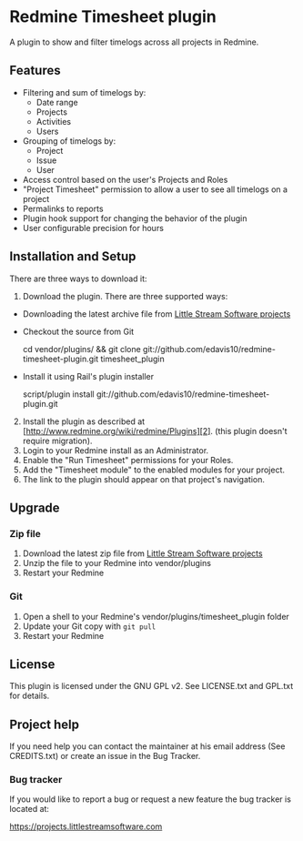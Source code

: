 # Redmine Timesheet plugin

A plugin to show and filter timelogs across all projects in Redmine.

## Features

* Filtering and sum of timelogs by:
  * Date range
  * Projects
  * Activities
  * Users
* Grouping of timelogs by:
  * Project
  * Issue
  * User
* Access control based on the user's Projects and Roles
* "Project Timesheet" permission to allow a user to see all timelogs on a project
* Permalinks to reports
* Plugin hook support for changing the behavior of the plugin
* User configurable precision for hours

## Installation and Setup

There are three ways to download it:

1. Download the plugin.  There are three supported ways:
  * Downloading the latest archive file from [Little Stream Software projects][1]
  * Checkout the source from Git

       cd vendor/plugins/ && git clone git://github.com/edavis10/redmine-timesheet-plugin.git timesheet_plugin

  * Install it using Rail's plugin installer

       script/plugin install git://github.com/edavis10/redmine-timesheet-plugin.git

2. Install the plugin as described at [http://www.redmine.org/wiki/redmine/Plugins][2]. (this plugin doesn't require migration).
3. Login to your Redmine install as an Administrator.
4. Enable the "Run Timesheet" permissions for your Roles.
5. Add the "Timesheet module" to the enabled modules for your project.
6. The link to the plugin should appear on that project's navigation.

## Upgrade

### Zip file

1. Download the latest zip file from [Little Stream Software projects][1]
2. Unzip the file to your Redmine into vendor/plugins
3. Restart your Redmine

### Git

1. Open a shell to your Redmine's vendor/plugins/timesheet_plugin folder
2. Update your Git copy with `git pull`
3. Restart your Redmine

## License

This plugin is licensed under the GNU GPL v2.  See LICENSE.txt and GPL.txt for details.

## Project help

If you need help you can contact the maintainer at his email address (See CREDITS.txt) or create an issue in the Bug Tracker.

### Bug tracker

If you would like to report a bug or request a new feature the bug tracker is located at:

   https://projects.littlestreamsoftware.com


[1]: https://projects.littlestreamsoftware.com/projects/list_files/redmine-timesheet
[2]: http://www.redmine.org/wiki/redmine/Plugins
